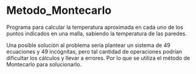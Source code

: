 # Metodo_Montecarlo
Programa para calcular la temperatura aproximada en cada uno de  los puntos indicados en una malla, sabiendo la  temperatura de las paredes. 

Una posible solución al problema sería plantear un sistema de 49 ecuaciones y 49 incógnitas, pero tal cantidad de operaciones podrían dificultar los cálculos y llevar a errores. Por lo que se utiliza el método de Montecarlo para solucionarlo.
